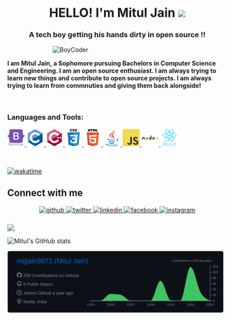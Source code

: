 <h1 align="center">HELLO! I'm Mitul Jain <img src="https://media.giphy.com/media/hvRJCLFzcasrR4ia7z/giphy.gif" width="5px"></h1>
<h3 align="center">A tech boy getting his hands dirty in open source !!</h3>

<img align ="right" alt="BoyCoder"  width="400" src="https://c.tenor.com/2uyENRmiUt0AAAAC/coding.gif">
<p>

</p><br>
<p><b>I am Mitul Jain, a Sophomore pursuing Bachelors in Computer Science and Engineering. I am an open source enthusiast. I am always trying to learn new things and contribute to open source projects. I am always trying to learn from commnuties and giving them back alongside!</p>
</b>

<br>

<h3 align="left">Languages and Tools:</h3>
<p align="left"> <a href="https://getbootstrap.com" target="_blank"> <img src="https://raw.githubusercontent.com/devicons/devicon/master/icons/bootstrap/bootstrap-plain-wordmark.svg" alt="bootstrap" width="40" height="40"/> </a> <a href="https://www.cprogramming.com/" target="_blank"> <img src="https://raw.githubusercontent.com/devicons/devicon/master/icons/c/c-original.svg" alt="c" width="40" height="40"/> </a> <a href="https://www.w3schools.com/cpp/" target="_blank"> <img src="https://raw.githubusercontent.com/devicons/devicon/master/icons/cplusplus/cplusplus-original.svg" alt="cplusplus" width="40" height="40"/> </a> <a href="https://www.w3schools.com/css/" target="_blank"> <img src="https://raw.githubusercontent.com/devicons/devicon/master/icons/css3/css3-original-wordmark.svg" alt="css3" width="40" height="40"/> </a> <a href="https://www.w3.org/html/" target="_blank"> <img src="https://raw.githubusercontent.com/devicons/devicon/master/icons/html5/html5-original-wordmark.svg" alt="html5" width="40" height="40"/> </a> <a href="https://www.java.com" target="_blank"> <img src="https://raw.githubusercontent.com/devicons/devicon/master/icons/java/java-original.svg" alt="java" width="40" height="40"/> </a> <a href="https://developer.mozilla.org/en-US/docs/Web/JavaScript" target="_blank"> <img src="https://raw.githubusercontent.com/devicons/devicon/master/icons/javascript/javascript-original.svg" alt="javascript" width="40" height="40"/> </a> <a href="https://nodejs.org" target="_blank"> <img src="https://raw.githubusercontent.com/devicons/devicon/master/icons/nodejs/nodejs-original-wordmark.svg" alt="nodejs" width="40" height="40"/> </a> <a href="https://reactjs.org/" target="_blank"> <img src="https://raw.githubusercontent.com/devicons/devicon/master/icons/react/react-original-wordmark.svg" alt="react" width="40" height="40"/> </a> </p>
<br>

[![wakatime](https://wakatime.com/badge/github/mgjain9871/mgjain9871.svg)](https://wakatime.com/badge/github/mgjain9871/mgjain9871)

## Connect with me  
<div align="center">
<a href="https://github.com/mgjain9871" target="_blank">
<img src=https://img.shields.io/badge/github-%2324292e.svg?&style=for-the-badge&logo=github&logoColor=white alt=github style="margin-bottom: 5px;" />
</a>
<a href="https://twitter.com/MITULJA69516026" target="_blank">
<img src=https://img.shields.io/badge/twitter-%2300acee.svg?&style=for-the-badge&logo=twitter&logoColor=white alt=twitter style="margin-bottom: 5px;" />
</a>
<a href="https://linkedin.com/in/mitul-jain-b67126171" target="_blank">
<img src=https://img.shields.io/badge/linkedin-%231E77B5.svg?&style=for-the-badge&logo=linkedin&logoColor=white alt=linkedin style="margin-bottom: 5px;" />
</a>
<a href="https://www.facebook.com/mitul.jain.106" target="_blank">
<img src=https://img.shields.io/badge/facebook-%232E87FB.svg?&style=for-the-badge&logo=facebook&logoColor=white alt=facebook style="margin-bottom: 5px;" />
</a>
<a href="https://instagram.com/mitul_jain.99" target="_blank">
<img src=https://img.shields.io/badge/instagram-%23000000.svg?&style=for-the-badge&logo=instagram&logoColor=white alt=instagram style="margin-bottom: 5px;" />
</a>  
</div>  
  

<br/>  

<img align="center" src="https://github-readme-stats.vercel.app/api?username=mgjain9871&count_private=true&show_icons=true&theme=tokyonight" />

<br />

![Mitul's GitHub stats](https://github-readme-streak-stats.herokuapp.com/?user=mgjain9871&theme=vision-friendly-dark)

[![](https://raw.githubusercontent.com/mgjain9871/mgjain9871/main/profile-summary-card-output/github_dark/0-profile-details.svg)](https://github.com/vn7n24fzkq/github-profile-summary-cards)
<!-- [![](https://raw.githubusercontent.com/mgjain9871/mgjain9871/main/profile-summary-card-output/github_dark/1-repos-per-language.svg)](https://github.com/vn7n24fzkq/github-profile-summary-cards) [![](https://raw.githubusercontent.com/mgjain9871/mgjain9871/main/profile-summary-card-output/github_dark/2-most-commit-language.svg)](https://github.com/vn7n24fzkq/github-profile-summary-cards) -->
<!-- [![](https://raw.githubusercontent.com/mgjain9871/mgjain9871/main/profile-summary-card-output/github_dark/3-stats.svg)](https://github.com/vn7n24fzkq/github-profile-summary-cards) [![](https://raw.githubusercontent.com/mgjain9871/mgjain9871/main/profile-summary-card-output/github_dark/4-productive-time.svg)](https://github.com/vn7n24fzkq/github-profile-summary-cards) -->
